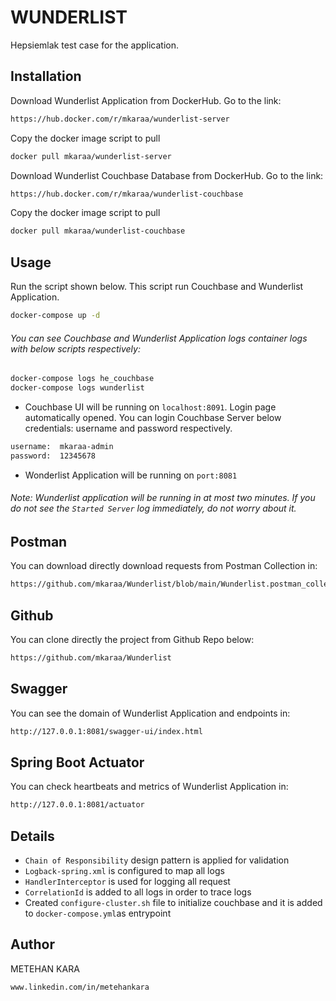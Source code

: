 # WUNDERLIST

Hepsiemlak test case for the application.

## Installation
Download Wunderlist Application from DockerHub. Go to the link:
```bash
https://hub.docker.com/r/mkaraa/wunderlist-server
```
Copy the docker image script to pull
```bash
docker pull mkaraa/wunderlist-server
```

Download Wunderlist Couchbase Database from DockerHub. Go to the link:
```bash
https://hub.docker.com/r/mkaraa/wunderlist-couchbase
```
Copy the docker image script to pull
```bash
docker pull mkaraa/wunderlist-couchbase
```

## Usage
Run the script shown below. This script run Couchbase and Wunderlist Application.
```bash
docker-compose up -d
```
###### You can see Couchbase and Wunderlist Application logs container logs with below scripts respectively:

```bash
docker-compose logs he_couchbase
docker-compose logs wunderlist
```
* Couchbase UI will be running on `localhost:8091`. Login page automatically opened. You can login Couchbase Server below credentials: username and password respectively.
```bash
username:  mkaraa-admin
password:  12345678
```
* Wonderlist Application will be running on `port:8081`

###### Note: Wunderlist application will be running in at most two minutes. If you do not see the `Started Server` log immediately, do not worry about it.

## Postman
You can download directly download requests from Postman Collection in:
```bash
https://github.com/mkaraa/Wunderlist/blob/main/Wunderlist.postman_collection.json
```

## Github
You can clone directly the project from Github Repo below:
```bash
https://github.com/mkaraa/Wunderlist
```

## Swagger
You can see the domain of Wunderlist Application and endpoints in:
```bash
http://127.0.0.1:8081/swagger-ui/index.html
```

## Spring Boot Actuator
You can check heartbeats and metrics of Wunderlist Application in:
```bash
http://127.0.0.1:8081/actuator
```

## Details
- `Chain of Responsibility` design pattern is applied for validation
- `Logback-spring.xml` is configured to map all logs
- `HandlerInterceptor` is used for logging all request 
- `CorrelationId` is added to all logs in order to trace logs
- Created `configure-cluster.sh` file to initialize couchbase and it is added to `docker-compose.yml`as entrypoint


## Author
METEHAN KARA
```bash
www.linkedin.com/in/metehankara
```
